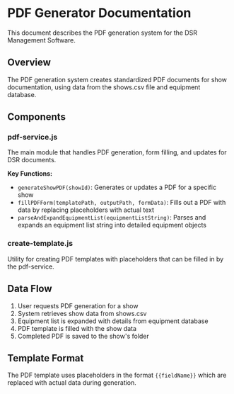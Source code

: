 # PDF Generator Documentation

This document describes the PDF generation system for the DSR Management Software.

## Overview

The PDF generation system creates standardized PDF documents for show documentation, using data from the shows.csv file and equipment database.

## Components

### pdf-service.js

The main module that handles PDF generation, form filling, and updates for DSR documents.

**Key Functions:**

- `generateShowPDF(showId)`: Generates or updates a PDF for a specific show
- `fillPDFForm(templatePath, outputPath, formData)`: Fills out a PDF with data by replacing placeholders with actual text
- `parseAndExpandEquipmentList(equipmentListString)`: Parses and expands an equipment list string into detailed equipment objects

### create-template.js

Utility for creating PDF templates with placeholders that can be filled in by the pdf-service.

## Data Flow

1. User requests PDF generation for a show
2. System retrieves show data from shows.csv
3. Equipment list is expanded with details from equipment database
4. PDF template is filled with the show data
5. Completed PDF is saved to the show's folder

## Template Format

The PDF template uses placeholders in the format `{{fieldName}}` which are replaced with actual data during generation.